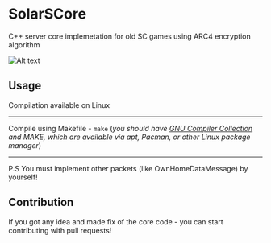 # SolarSCore
C++ server core implemetation for old SC games using ARC4 encryption algorithm

![Alt text](https://raw.githubusercontent.com/Solaree/SolarSCore/master/pics/img.png)

## Usage

Compilation available on Linux

------

Compile using Makefile -  ```make``` (*you should have [GNU Compiler Collection](https://gcc.gnu.org) and MAKE, which are available via *apt*, *Pacman*, or other Linux package manager*)

------

P.S You must implement other packets (like OwnHomeDataMessage) by yourself!

## Contribution

If you got any idea and made fix of the core code - you can start contributing with pull requests!
